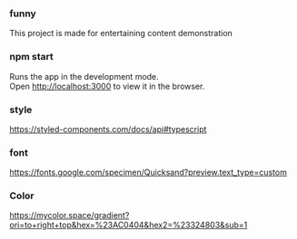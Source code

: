 ### funny

This project is made for entertaining content demonstration

### npm start

Runs the app in the development mode.\
Open [http://localhost:3000](http://localhost:3000) to view it in the browser.

### style

https://styled-components.com/docs/api#typescript

### font 

https://fonts.google.com/specimen/Quicksand?preview.text_type=custom

### Color

https://mycolor.space/gradient?ori=to+right+top&hex=%23AC0404&hex2=%23324803&sub=1

